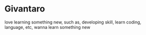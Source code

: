# Givantaro
love learning something new, such as, developing skill, learn coding, language, etc, wanna learn something new
